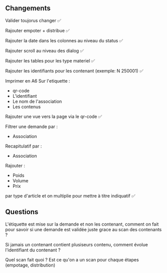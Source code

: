 ## Changements

Valider toujorus changer ✅

Rajouter empoter + distribue ✅

Rajouter la date dans les colonnes au niveau du status ✅

Rajouter scroll au niveau des dialog ✅

Rajouter les tables pour les type materiel ✅

Rajouter les identifiants pour les contenant (exemple: N 250001) ✅

Imprimer en A6
Sur l'etiquette :

- qr-code
- L'identifiant
- Le nom de l'association
- Les contenus

Rajouter une vue vers la page via le qr-code ✅

Filtrer une demande par :

- Association

Recapitulatif par :

- Association

Rajouter :

- Poids
- Volume
- Prix

par type d'article et on multiplie pour mettre à titre indiquatif ✅

## Questions

L'étiquette est mise sur la demande et non les contenant, comment on fait pour savoir si une demande est validée juste grace au scan des contenants ?

Si jamais un contenant contient plusiseurs contenu, comment évolue l'identifiant du contenant ?

Quel scan fait quoi ? Est ce qu'on a un scan pour chaque étapes (empotage, distribution)
